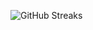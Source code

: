 ![GitHub Streaks](https://github-streaks-mqc9.onrender.com/streak/happilli/image?theme=midnight&cache_bust=1743190549&lang=ja)
